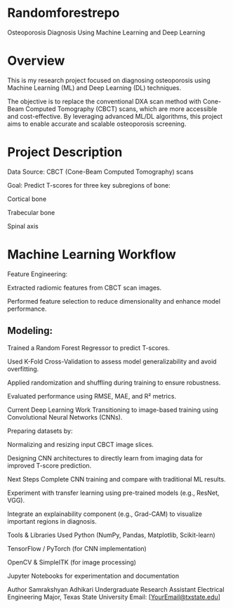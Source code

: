 # Randomforestrepo

Osteoporosis Diagnosis Using Machine Learning and Deep Learning
# Overview
This is my research project focused on diagnosing osteoporosis using Machine Learning (ML) and Deep Learning (DL) techniques.

The objective is to replace the conventional DXA scan method with Cone-Beam Computed Tomography (CBCT) scans, which are more accessible and cost-effective. By leveraging advanced ML/DL algorithms, this project aims to enable accurate and scalable osteoporosis screening.

# Project Description
  Data Source: CBCT (Cone-Beam Computed Tomography) scans

  Goal: Predict T-scores for three key subregions of bone:

   Cortical bone

   Trabecular bone

   Spinal axis

# Machine Learning Workflow
Feature Engineering:

Extracted radiomic features from CBCT scan images.

Performed feature selection to reduce dimensionality and enhance model performance.

## Modeling:

Trained a Random Forest Regressor to predict T-scores.

Used K-Fold Cross-Validation to assess model generalizability and avoid overfitting.

Applied randomization and shuffling during training to ensure robustness.

Evaluated performance using RMSE, MAE, and R² metrics.

Current Deep Learning Work
Transitioning to image-based training using Convolutional Neural Networks (CNNs).

Preparing datasets by:

Normalizing and resizing input CBCT image slices.

Designing CNN architectures to directly learn from imaging data for improved T-score prediction.

Next Steps
Complete CNN training and compare with traditional ML results.

Experiment with transfer learning using pre-trained models (e.g., ResNet, VGG).

Integrate an explainability component (e.g., Grad-CAM) to visualize important regions in diagnosis.

Tools & Libraries Used
Python (NumPy, Pandas, Matplotlib, Scikit-learn)

TensorFlow / PyTorch (for CNN implementation)

OpenCV & SimpleITK (for image processing)

Jupyter Notebooks for experimentation and documentation

Author
Samrakshyan Adhikari
Undergraduate Research Assistant
Electrical Engineering Major, Texas State University
Email: [YourEmail@txstate.edu]

 
